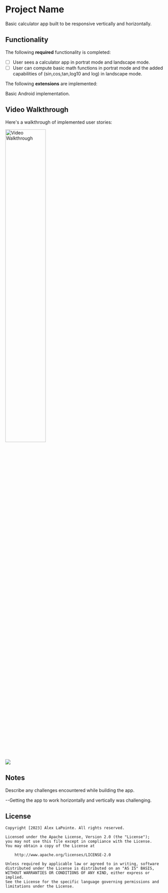 # Project Name

Basic calculator app built to be responsive vertically and horizontally.

## Functionality 

The following **required** functionality is completed:

* [ ] User sees a calculator app in portrat mode and landscape mode.
* [ ] User can compute basic math functions in portrat mode and the added capabilities of (sin,cos,tan,log10 and log) in landscape mode.

The following **extensions** are implemented:

Basic Android implementation.

## Video Walkthrough

Here's a walkthrough of implemented user stories:

<img src='walkthrough.gif' title='Video Walkthrough' width='50%' alt='Video Walkthrough' />

![](calculatorpreview.gif)


## Notes

Describe any challenges encountered while building the app.

--Getting the app to work horizontally and vertically was challenging. 

## License

    Copyright [2023] Alex LaPointe. All rights reserved.

    Licensed under the Apache License, Version 2.0 (the "License");
    you may not use this file except in compliance with the License.
    You may obtain a copy of the License at

        http://www.apache.org/licenses/LICENSE-2.0

    Unless required by applicable law or agreed to in writing, software
    distributed under the License is distributed on an "AS IS" BASIS,
    WITHOUT WARRANTIES OR CONDITIONS OF ANY KIND, either express or implied.
    See the License for the specific language governing permissions and
    limitations under the License.
